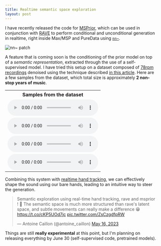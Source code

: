 ```yaml
---
title: Realtime semantic space exploration
layout: post
---
```


I have recently released the code for [MSPrior](https://github.com/caillonantoine/msprior), which can be used in conjunction with [RAVE](https://github.com/acids-ircam/RAVE) to perform conditional and unconditional generation in realtime, right inside Max/MSP and PureData using [`nn~`](https://github.com/acids-ircam/nn_tilde).

![nn~ patch](https://github.com/caillonantoine/msprior/blob/master/docs/maxmsp_usage.png?raw=true)

A feature that is coming soon is the conditioning of the prior model on top of a _semantic representation_, extracted through the use of a self-supervised model. I have tried this setup on a dataset composed of [78rpm recordings](https://archive.org/details/78rpm) denoised using the technique described [in this article](https://arxiv.org/abs/2202.08702). Here are a few samples from the dataset, which total size is approximately **2 non-stop years of music**.

<table>
    <tr>
        <th>Samples from the dataset</th>
    </tr>
    <tr>
        <td><audio src="/assets/archive_sample_00.wav.mp3" controls/> </td>
    </tr>
    <tr>
        <td><audio src="/assets/archive_sample_01.wav.mp3" controls/> </td>
    </tr>
    <tr>
        <td><audio src="/assets/archive_sample_02.wav.mp3" controls/> </td>
    </tr>
    <tr>
        <td><audio src="/assets/archive_sample_03.wav.mp3" controls/> </td>
    </tr>
</table>

Combining this system with [realtime hand tracking](https://github.com/caillonantoine/hand_osc), we can effectively shape the sound using our bare hands, leading to an intuitive way to steer the generation.


<blockquote class="twitter-tweet"><p lang="en" dir="ltr">Semantic exploration using real-time hand tracking, rave and msprior ! 🤚 The semantic space is much more structured than rave&#39;s latent space, and subtle movements can really make a difference 😁 <a href="https://t.co/cKP5UOd7jc">https://t.co/cKP5UOd7jc</a> <a href="https://t.co/ZsCzgdfpRW">pic.twitter.com/ZsCzgdfpRW</a></p>&mdash; Antoine Caillon (@antoine_caillon) <a href="https://twitter.com/antoine_caillon/status/1658506153444220929?ref_src=twsrc%5Etfw">May 16, 2023</a></blockquote> <script async src="https://platform.twitter.com/widgets.js" charset="utf-8"></script>

Things are still **really experimental** at this point, but I'm planning on releasing everything by June 30 (self-supervised code, pretrained models).
